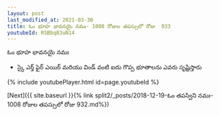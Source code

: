 ```yaml
---
layout: post
last_modified_at: 2021-03-30
title: ఓం భూహ భావనయై నమః- 1008 రోజుల తపస్సులో రోజు  933
youtubeId: RSBbq83uN14
---
```

 
 
 ఓం భూహ భావనయై నమః  
 
 -  స్కై ఎర్త్ ఫైర్ ఎయిర్ మరియు విండ్ వంటి ఐదు గొప్ప భూతాలను ఎవరు సృష్టిస్తారు 
 
  
 
  
 
 
 
 
 
 


{% include youtubePlayer.html id=page.youtubeId %}
 
[Next]({{ site.baseurl }}{% link  split2/_posts/2018-12-19-ఓం తపస్విని నమః- 1008 రోజుల తపస్సులో రోజు  932.md%})
 
